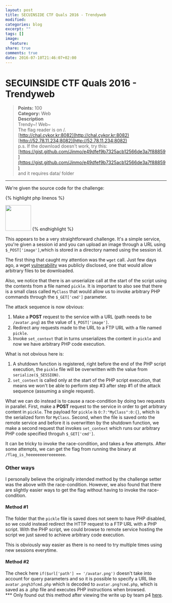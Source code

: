 ```yaml
---
layout: post
title: SECUINSIDE CTF Quals 2016 - Trendyweb
modified:
categories: blog
excerpt: ""
tags: []
image:
  feature:
share: true
comments: true
date: 2016-07-10T21:46:07+02:00
---
```


# SECUINSIDE CTF Quals 2016 - Trendyweb
>**Points:** 100  
**Category:** Web  
**Description**  
Trendy~! Web~  
The flag reader is on /.  
[http://chal.cykor.kr:8082](http://chal.cykor.kr:8082)  
[http://52.78.11.234:8082](http://52.78.11.234:8082)  
p.s. If the download doesn't work, try this: [https://gist.github.com/Jinmo/e49dfef9b7325acb12566de3a7f88859](https://gist.github.com/Jinmo/e49dfef9b7325acb12566de3a7f88859)  
and it requires data/ folder

---

We're given the source code for the challenge:

{% highlight php linenos %}
<?php
error_reporting(E_ALL);
ini_set('display_errors', 'On');
ini_set('allow_url_fopen', 'On'); // yo!

$session_path = '';

    class MyClass { function __wakeup() { system($_GET['cmd']); // come onn!
    } }

    function onShutdown() {
        global $session_path;
        file_put_contents($session_path. '/pickle', serialize($_SESSION));
    }

    session_start();
    register_shutdown_function('onShutdown');

    function set_context($id) {
        global $_SESSION, $session_path;

        $session_path=getcwd() . '/data/'.$id;
        if(!is_dir($session_path)) mkdir($session_path);
        chdir($session_path);

        if(!is_file('pickle')) $_SESSION = array();
        else $_SESSION = unserialize(file_get_contents('pickle'));
    }

    function download_image($url) {
        $url = parse_url($origUrl=$url);
        if(isset($url['scheme']) && $url['scheme'] == 'http')
            if($url['path'] == '/avatar.png') {
                system('/usr/bin/wget '.escapeshellarg($origUrl));
            }
    }

    if(!isset($_SESSION['id'])) {
        $sessId = bin2hex(openssl_random_pseudo_bytes(10));
        $_SESSION['id'] = $sessId;
    } else {
        $sessId = $_SESSION['id'];
    }
    session_write_close();
    set_context($sessId);
    if(isset($_POST['image'])) download_image($_POST['image']);
?>

<img src="/data/<?php echo $sessId; ?>/avatar.png" width=80 height=80 />
{% endhighlight %}

This appears to be a very straightforward challenge. It's a simple service, you're given a session id and you can upload an image through a URL using `$_POST['image']`,which is stored in a directory named using the session id.

The first thing that caught my attention was the `wget` call. Just few days ago, a wget [vulnerability](http://legalhackers.com/advisories/Wget-Arbitrary-File-Upload-Vulnerability-Exploit.txt) was publicly disclosed, one that would allow arbitrary files to be downloaded.

Also, we notice that there is an unserialize call at the start of the script using the contents from a file named `pickle`. It is important to also see that there is a small class called `MyClass` that would allow us to invoke arbitrary PHP commands through the `$_GET['cmd']` parameter.

The attack sequence is now obvious:

1. Make a **POST** request to the service with a URL (path needs to be `/avatar.png`) as the value of `$_POST['image']`.
2. Redirect any requests made to the URL to a FTP URL with a file named `pickle`.
3. Invoke `set_context` that in turns unserializes the content in `pickle` and now we have arbitrary PHP code execution.

What is not obvious here is:

1. A shutdown function is registered, right before the end of the PHP script execution, the `pickle` file will be overwritten with the value from `serialize($_SESSION)`.
2. `set_context` is called only at the start of the PHP script execution, that means we won't be able to perform step #3 after step #1 of the attack sequence (assuming a single request).

What we can do instead is to cause a race-condition by doing two requests in parallel. First, make a **POST** request to the service in order to get arbitrary content in `pickle`. The payload for `pickle` is `O:7:"MyClass":0:{}`, which is the serialized form for `MyClass`. Second, when the file is saved onto the remote service and before it is overwritten by the shutdown function, we make a second request that invokes `set_context` which runs our arbitrary PHP code specified throguh `$_GET['cmd']`.

It can be tricky to invoke the race-condition, and takes a few attempts. After some attempts, we can get the flag from running the binary at `/flag_is_heeeeeeeereeeeeee`. 

### Other ways
I personally believe the originally intended method by the challenge setter was the above with the race-condition. However, we also found that there are slightly easier ways to get the flag without having to invoke the race-condition. 

#### Method #1
The folder that the `pickle` file is saved does not seem to have PHP disabled, so we could instead redirect the HTTP request to a FTP URL with a PHP script. With the PHP script, we could browse to remote service hosting the script we just saved to achieve arbitrary code execution.

This is obviously way easier as there is no need to try multiple times using new sessions everytime.

#### Method #2
The check here `if($url['path'] == '/avatar.png')` doesn't take into account for query parameters and so it is possible to specify a URL like `avatar.png%3fcmd.php` which is decoded to `avatar.png?cmd.php`, which is saved as a .php file and executes PHP instructions when browsed.  
*** Only found out this method after viewing the write up by team p4 [here](https://github.com/p4-team/ctf/tree/master/2016-07-09-secuinside-ctf/trendyweb).